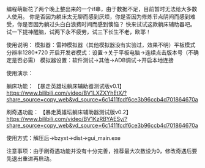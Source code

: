 编程萌新花了两个晚上整出来的一个if串，由于数据不足，目前暂时无法给大多数人使用。
你是否因为躺床太无聊而感到厌烦，你是否因为修炼节点阴间而感到难受，你是否因为躺过头白白浪费时间而感到懊恼？
快来试试这款躺床辅助器吧。试一下提神醒脑，试两下永不疲劳，试三下长生不老，欧耶！

使用说明：
模拟器：雷神模拟器（其他模拟器没有实验过，效果不明）平板模式分辨率1280*720
开启开发者模式：设置->关于平板电脑->连续点击版本号（不确定是否必需）
模拟器设置：软件测试->其他->ADB调试->开启本地连接

使用演示：

躺床功能：   【暴走英雄坛躺床辅助器测试版v0.1】 https://www.bilibili.com/video/BV1LXZXYhEtX/?share_source=copy_web&vd_source=6c1411fcdf6ce3b96ccb4d701864670a


刷奇遇功能： 【暴走英雄坛躺床辅助器测试版v0.2】 https://www.bilibili.com/video/BV1KzRBYAESy/?share_source=copy_web&vd_source=6c1411fcdf6ce3b96ccb4d701864670a


使用方式：解压后->bzyxt->dist->gui_main.exe

注意事项：由于刷奇遇功能并没有十分完善，推荐最大次数设为0，修改奇遇后要先退出重进再启动。
